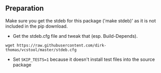 
## Preparation

Make sure you get the stdeb for this package ('make stdeb)' as it is not included in
the pip download.

* Get the stdeb.cfg file and tweak that (esp. Build-Depends).

```
wget https://raw.githubusercontent.com/dirk-thomas/vcstool/master/stdeb.cfg
```

* Set `SKIP_TESTS=1` because it doesn't install test files into the source package

